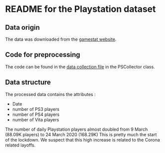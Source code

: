 # README for the Playstation dataset

## Data origin
The data was downloaded from the [gamestat website](https://gamstat.com/playstation/).

## Code for preprocessing
The code can be found in the [data collection file](/./src/data_management/data_collection.py) in the PSCollector class.

## Data structure
The processed data contains the attributes :
  - Date
  - number of PS3 players
  - number of PS4 players
  - number of Vita players

The number of daily Playstation players almost doubled from 9 March (88.09K players) to 24 March 2020 (168.29K) This is pretty much the start of the lockdown. We suspect that this high increase is related to the Corona related layoffs.